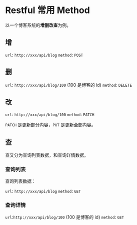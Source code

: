 # Restful 常用 Method

以一个博客系统的**增删改查**为例。

## 增

`url`: `http://xxx/api/blog`
`method`: `POST`

## 删

`url`: `http://xxx/api/blog/100`  (100 是博客的 id)
`method`: `DELETE`

## 改

`url`: `http://xxx/api/blog/100`
`method`: `PATCH`

`PATCH` 是更新部分内容，`PUT` 是更新全部内容。

## 查

查又分为查询列表数据，和查询详情数据。

### 查询列表

查询列表数据：

`url`: `http://xxx/api/blog`
`method`: `GET`

### 查询详情

`url`:`http://xxx/api/blog/100`  (100 是博客的 id)
`method`: `GET`
